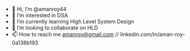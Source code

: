 - 👋 Hi, I’m @amanroy44
- 👀 I’m interested in DSA
- 🌱 I’m currently learning High Level System Design
- 💞️ I’m looking to collaborate on HLD
- 📫 How to reach me amanroy@gmail.com // linkedin.com/in/aman-roy-0a138b193

<!---
amanroy44/amanroy44 is a ✨ special ✨ repository because its `README.md` (this file) appears on your GitHub profile.
You can click the Preview link to take a look at your changes.
--->
